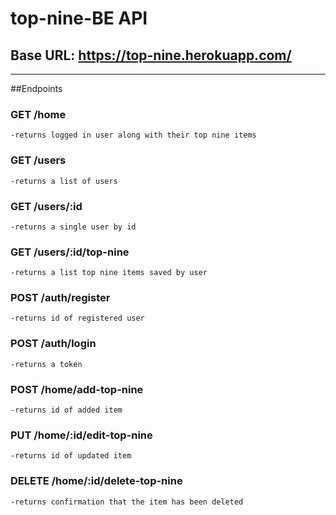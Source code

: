 # top-nine-BE API

## Base URL: https://top-nine.herokuapp.com/

---

##Endpoints

### GET /home

    -returns logged in user along with their top nine items

### GET /users

    -returns a list of users

### GET /users/:id

    -returns a single user by id

### GET /users/:id/top-nine

    -returns a list top nine items saved by user

### POST /auth/register

    -returns id of registered user

### POST /auth/login

    -returns a token

### POST /home/add-top-nine

    -returns id of added item

### PUT /home/:id/edit-top-nine

    -returns id of updated item

### DELETE /home/:id/delete-top-nine

    -returns confirmation that the item has been deleted
